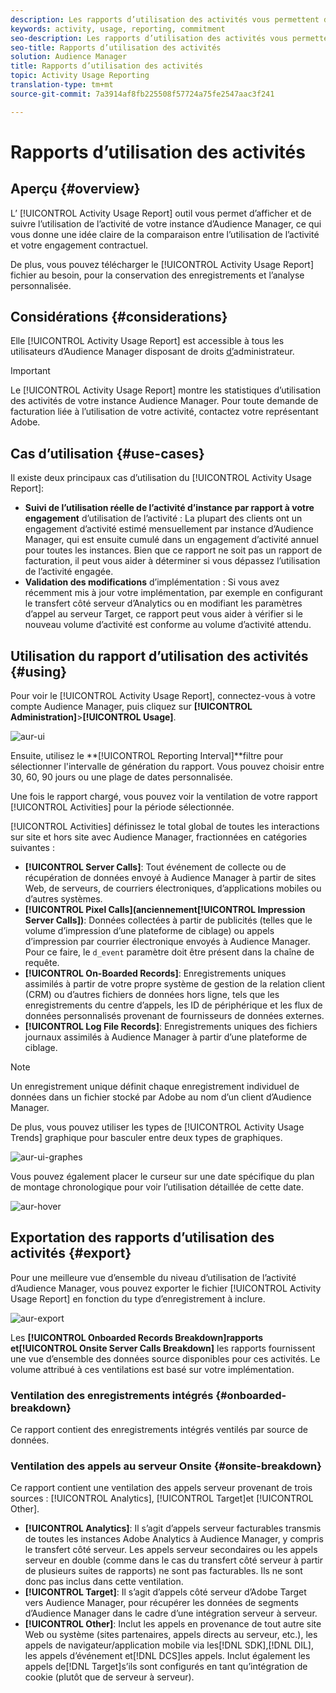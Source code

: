 ```yaml
---
description: Les rapports d’utilisation des activités vous permettent d’afficher et de suivre l’utilisation des activités pour votre instance d’Audience Manager, de sorte que vous puissiez comparer votre utilisation réelle à votre engagement contractuel.
keywords: activity, usage, reporting, commitment
seo-description: Les rapports d’utilisation des activités vous permettent d’afficher et de suivre l’utilisation des activités pour votre instance d’Audience Manager, de sorte que vous puissiez comparer votre utilisation réelle à votre engagement contractuel.
seo-title: Rapports d’utilisation des activités
solution: Audience Manager
title: Rapports d’utilisation des activités
topic: Activity Usage Reporting
translation-type: tm+mt
source-git-commit: 7a3914af8fb225508f57724a75fe2547aac3f241

---
```



# Rapports d’utilisation des activités

## Aperçu {#overview}

L’ [!UICONTROL Activity Usage Report] outil vous permet d’afficher et de suivre l’utilisation de l’activité de votre instance d’Audience Manager, ce qui vous donne une idée claire de la comparaison entre l’utilisation de l’activité et votre engagement contractuel.

De plus, vous pouvez télécharger le [!UICONTROL Activity Usage Report] fichier au besoin, pour la conservation des enregistrements et l’analyse personnalisée.

## Considérations {#considerations}

Elle [!UICONTROL Activity Usage Report] est accessible à tous les utilisateurs d’Audience Manager disposant de droits [d’](edit-account-settings.md)administrateur.

> [!IMPORTANT]
>
> Le [!UICONTROL Activity Usage Report] montre les statistiques d’utilisation des activités de votre instance Audience Manager. Pour toute demande de facturation liée à l’utilisation de votre activité, contactez votre représentant Adobe.

## Cas d’utilisation {#use-cases}

Il existe deux principaux cas d’utilisation du [!UICONTROL Activity Usage Report]:

* **Suivi de l’utilisation réelle de l’activité d’instance par rapport à votre engagement** d’utilisation de l’activité : La plupart des clients ont un engagement d’activité estimé mensuellement par instance d’Audience Manager, qui est ensuite cumulé dans un engagement d’activité annuel pour toutes les instances. Bien que ce rapport ne soit pas un rapport de facturation, il peut vous aider à déterminer si vous dépassez l’utilisation de l’activité engagée.
* **Validation des modifications** d’implémentation : Si vous avez récemment mis à jour votre implémentation, par exemple en configurant le transfert côté serveur d’Analytics ou en modifiant les paramètres d’appel au serveur Target, ce rapport peut vous aider à vérifier si le nouveau volume d’activité est conforme au volume d’activité attendu.

## Utilisation du rapport d’utilisation des activités {#using}

Pour voir le [!UICONTROL Activity Usage Report], connectez-vous à votre compte Audience Manager, puis cliquez sur **[!UICONTROL Administration]**>**[!UICONTROL Usage]**.

![aur-ui](assets/aur-ui.png)

Ensuite, utilisez le **[!UICONTROL Reporting Interval]**filtre pour sélectionner l&#39;intervalle de génération du rapport. Vous pouvez choisir entre 30, 60, 90 jours ou une plage de dates personnalisée.

Une fois le rapport chargé, vous pouvez voir la ventilation de votre rapport [!UICONTROL Activities] pour la période sélectionnée.

[!UICONTROL Activities] définissez le total global de toutes les interactions sur site et hors site avec Audience Manager, fractionnées en catégories suivantes :

* **[!UICONTROL Server Calls]**: Tout événement de collecte ou de récupération de données envoyé à Audience Manager à partir de sites Web, de serveurs, de courriers électroniques, d’applications mobiles ou d’autres systèmes.
* **[!UICONTROL Pixel Calls](anciennement[!UICONTROL Impression Server Calls])**: Données collectées à partir de publicités (telles que le volume d’impression d’une plateforme de ciblage) ou appels d’impression par courrier électronique envoyés à Audience Manager. Pour ce faire, le `d_event` paramètre doit être présent dans la chaîne de requête.
* **[!UICONTROL On-Boarded Records]**: Enregistrements uniques assimilés à partir de votre propre système de gestion de la relation client (CRM) ou d’autres fichiers de données hors ligne, tels que les enregistrements du centre d’appels, les ID de périphérique et les flux de données personnalisés provenant de fournisseurs de données externes.
* **[!UICONTROL Log File Records]**: Enregistrements uniques des fichiers journaux assimilés à Audience Manager à partir d’une plateforme de ciblage.

> [!NOTE]
> Un enregistrement unique définit chaque enregistrement individuel de données dans un fichier stocké par Adobe au nom d’un client d’Audience Manager.

De plus, vous pouvez utiliser les types de [!UICONTROL Activity Usage Trends] graphique pour basculer entre deux types de graphiques.

![aur-ui-graphes](assets/aur-ui-graphs.png)

Vous pouvez également placer le curseur sur une date spécifique du plan de montage chronologique pour voir l’utilisation détaillée de cette date.

![aur-hover](assets/aur-hover.png)

## Exportation des rapports d’utilisation des activités {#export}

Pour une meilleure vue d’ensemble du niveau d’utilisation de l’activité d’Audience Manager, vous pouvez exporter le fichier [!UICONTROL Activity Usage Report] en fonction du type d’enregistrement à inclure.

![aur-export](assets/aur-export.png)

Les **[!UICONTROL Onboarded Records Breakdown]**rapports et**[!UICONTROL Onsite Server Calls Breakdown]** les rapports fournissent une vue d’ensemble des données source disponibles pour ces activités. Le volume attribué à ces ventilations est basé sur votre implémentation.

### Ventilation des enregistrements intégrés {#onboarded-breakdown}

Ce rapport contient des enregistrements intégrés ventilés par source de données.

### Ventilation des appels au serveur Onsite {#onsite-breakdown}

Ce rapport contient une ventilation des appels serveur provenant de trois sources : [!UICONTROL Analytics], [!UICONTROL Target]et [!UICONTROL Other].

* **[!UICONTROL Analytics]**: Il s’agit d’appels serveur facturables transmis de toutes les instances Adobe Analytics à Audience Manager, y compris le transfert côté serveur. Les appels serveur secondaires ou les appels serveur en double (comme dans le cas du transfert côté serveur à partir de plusieurs suites de rapports) ne sont pas facturables. Ils ne sont donc pas inclus dans cette ventilation.
* **[!UICONTROL Target]**: Il s’agit d’appels côté serveur d’Adobe Target vers Audience Manager, pour récupérer les données de segments d’Audience Manager dans le cadre d’une intégration serveur à serveur.
* **[!UICONTROL Other]**: Inclut les appels en provenance de tout autre site Web ou système (sites partenaires, appels directs au serveur, etc.), les appels de navigateur/application mobile via les[!DNL SDK],[!DNL DIL], les appels d’événement et[!DNL DCS]les appels. Inclut également les appels de[!DNL Target]s’ils sont configurés en tant qu’intégration de cookie (plutôt que de serveur à serveur).

